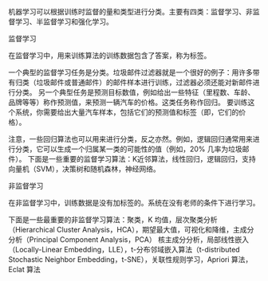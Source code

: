 机器学习可以根据训练时监督的量和类型进行分类。主要有四类：监督学习、非监督学习、半监督学习和强化学习。

监督学习

在监督学习中，用来训练算法的训练数据包含了答案，称为标签。

一个典型的监督学习任务是分类。垃圾邮件过滤器就是一个很好的例子：用许多带有归类（垃圾邮件或普通邮件）的邮件样本进行训练，过滤器必须还能对新邮件进行分类。
另一个典型任务是预测目标数值，例如给出一些特征（里程数、车龄、品牌等等）称作预测值，来预测一辆汽车的价格。这类任务称作回归。
要训练这个系统，你需要给出大量汽车样本，包括它们的预测值和标签（即，它们的价格）。

注意，一些回归算法也可以用来进行分类，反之亦然。例如，逻辑回归通常用来进行分类，它可以生成一个归属某一类的可能性的值（例如，20% 几率为垃圾邮件）。
下面是一些重要的监督学习算法：K近邻算法，线性回归，逻辑回归，支持向量机（SVM），决策树和随机森林，神经网络。

非监督学习

在非监督学习中，训练数据是没有加标签的。系统在没有老师的条件下进行学习。

下面是一些最重要的非监督学习算法：聚类，K 均值，层次聚类分析（Hierarchical Cluster Analysis，HCA），期望最大值，可视化和降维，主成分分析（Principal Component Analysis，PCA）
核主成分分析，局部线性嵌入（Locally-Linear Embedding，LLE），t-分布邻域嵌入算法（t-distributed Stochastic Neighbor Embedding，t-SNE），关联性规则学习，Apriori 算法，Eclat 算法


